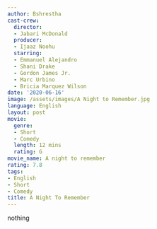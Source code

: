 ```yaml
---
author: Bshrestha
cast-crew:
  director:
  - Jabari McDonald
  producer:
  - Ijaaz Noohu
  starring:
  - Emmanuel Alejandro
  - Shani Drake
  - Gordon James Jr.
  - Marc Urbino
  - Bricia Marquez Wilson
date: '2020-06-16'
image: /assets/images/A Night to Remember.jpg
language: English
layout: post
movie:
  genre:
  - Short
  - Comedy
  length: 12 mins
  rating: G
movie_name: A night to remember
rating: 7.8
tags:
- English
- Short
- Comedy
title: A Night To Remember
---
```


nothing